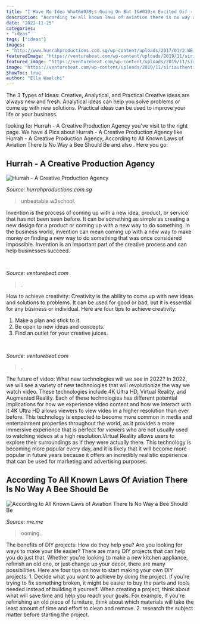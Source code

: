 ```yaml
---
title: "I Have No Idea What&#039;s Going On But I&#039;m Excited Gif - According To All Known Laws Of Aviation There Is No Way A Bee Should Be"
description: "According to all known laws of aviation there is no way a bee should be"
date: "2022-11-25"
categories:
- "ideas"
tags: ["ideas"]
images:
- "http://www.hurrahproductions.com.sg/wp-content/uploads/2017/01/2.WE-ARE-ABLE-238x238.jpg"
featuredImage: "https://venturebeat.com/wp-content/uploads/2019/11/siriauthenticate.jpg"
featured_image: "https://venturebeat.com/wp-content/uploads/2019/11/siriauthenticate.jpg"
image: "https://venturebeat.com/wp-content/uploads/2019/11/siriauthenticate.jpg"
ShowToc: true
author: "Ella Waelchi"
---
```



The 3 Types of Ideas: Creative, Analytical, and Practical
Creative ideas are always new and fresh. Analytical ideas can help you solve problems or come up with new solutions. Practical ideas can be used to improve your life or your business.

	

		
looking for Hurrah - A Creative Production Agency you've visit to the right page. We have 4 Pics about Hurrah - A Creative Production Agency like Hurrah - A Creative Production Agency, According to All Known Laws of Aviation There Is No Way a Bee Should Be and also . Here you go:
		
    
## Hurrah - A Creative Production Agency

<img loading=lazy src="http://www.hurrahproductions.com.sg/wp-content/uploads/2017/01/2.WE-ARE-ABLE-238x238.jpg" onerror="this.onerror=null;this.src='https://tse4.mm.bing.net/th?id=OIP.sxDN1ulOSFOgr1HmCTQc3wAAAA&amp;pid=15.1';" alt="Hurrah - A Creative Production Agency">

_Source: hurrahproductions.com.sg_

>unbeatable w3school. 

	

Invention is the process of coming up with a new idea, product, or service that has not been seen before. It can be something as simple as creating a new design for a product or coming up with a new way to do something. In the business world, invention can mean coming up with a new way to make money or finding a new way to do something that was once considered impossible. Invention is an important part of the creative process and can help businesses succeed.

    
## 

<img loading=lazy src="https://venturebeat.com/wp-content/uploads/2019/11/siriauthenticate.jpg" onerror="this.onerror=null;this.src='https://tse2.mm.bing.net/th?id=OIP._qJp2BqJ9Z_5e-yCIY2NHgHaDR&amp;pid=15.1';" alt="">

_Source: venturebeat.com_

>. 

	

How to achieve creativity:
Creativity is the ability to come up with new ideas and solutions to problems. It can be used for good or bad, but it is essential for any business or individual. Here are four tips to achieve creativity:
1. Make a plan and stick to it.
2. Be open to new ideas and concepts.
3. Find an outlet for your creative juices.

    
## 

<img loading=lazy src="https://venturebeat.com/wp-content/uploads/2019/10/IMG_2307D-e1572529138577.jpeg" onerror="this.onerror=null;this.src='https://tse3.mm.bing.net/th?id=OIP.JH5oeQG4IfebxWuL_cwUiQHaFj&amp;pid=15.1';" alt="">

_Source: venturebeat.com_

>. 

	

The future of video: What new technologies will we see in 2022?
In 2022, we will see a variety of new technologies that will revolutionize the way we watch video. These technologies include 4K Ultra HD, Virtual Reality, and Augmented Reality. Each of these technologies has different potential implications for how we experience video content and how we interact with it.4K Ultra HD allows viewers to view video in a higher resolution than ever before. This technology is expected to become more common in media and entertainment properties throughout the world, as it provides a more immersive experience that is perfect for viewers who are not usually used to watching videos at a high resolution.Virtual Reality allows users to explore their surroundings as if they were actually there. This technology is becoming more popular every day, and it is likely that it will become more popular in future years because it offers an incredibly realistic experience that can be used for marketing and advertising purposes.

    
## According To All Known Laws Of Aviation There Is No Way A Bee Should Be

<img loading=lazy src="https://pics.me.me/thumb_according-to-all-known-laws-of-aviation-there-is-no-64163268.png" onerror="this.onerror=null;this.src='https://tse4.mm.bing.net/th?id=OIP.7J7soJ7G8paFReBimnsxbgAAAA&amp;pid=15.1';" alt="According to All Known Laws of Aviation There Is No Way a Bee Should Be">

_Source: me.me_

>ooming. 

	

The benefits of DIY projects: How do they help you?
Are you looking for ways to make your life easier? There are many DIY projects that can help you do just that. Whether you're looking to make a new kitchen appliance, refinish an old one, or just change up your decor, there are many possibilities. Here are four tips on how to start making your own DIY projects: 1. Decide what you want to achieve by doing the project. If you're trying to fix something broken, it might be easier to buy the parts and tools needed instead of building it yourself. When creating a project, think about what will save time and help you reach your goals. For example, if you're refinishing an old piece of furniture, think about which materials will take the least amount of time and effort to clean and remove. 2. research the subject matter before starting the project.

